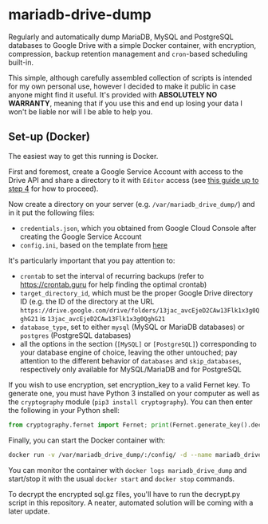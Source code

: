 # mariadb-drive-dump

Regularly and automatically dump MariaDB, MySQL and PostgreSQL databases to Google Drive with a simple Docker container, with encryption, compression, backup retention management and `cron`-based scheduling built-in.

This simple, although carefully assembled collection of scripts is intended for my own personal use, however I decided to make it public in case anyone might find it useful. It's provided with **ABSOLUTELY NO WARRANTY**, meaning that if you use this and end up losing your data I won't be liable nor will I be able to help you.

## Set-up (Docker)

The easiest way to get this running is Docker.

First and foremost, create a Google Service Account with access to the Drive API and share a directory to it with `Editor` access (see [this guide up to step 4](https://web.archive.org/web/20220522195545/https://www.labnol.org/google-api-service-account-220404) for how to proceed).

Now create a directory on your server (e.g. `/var/mariadb_drive_dump/`) and in it put the following files:
 * `credentials.json`, which you obtained from Google Cloud Console after creating the Google Service Account
 * `config.ini`, based on the template from [here](https://github.com/TheManchineel/mariadb-drive-dump/blob/master/mariadb_drive_dump/config/config.ini)

It's particularly important that you pay attention to:

 * `crontab` to set the interval of recurring backups (refer to https://crontab.guru for help finding the optimal crontab)
 * `target_directory_id`, which must be the proper Google Drive directory ID (e.g. the ID of the directory at the URL `https://drive.google.com/drive/folders/13jac_avcEjeD2CAw13Flk1x3g0QghG21` is `13jac_avcEjeD2CAw13Flk1x3g0QghG21`
 * `database_type`, set to either `mysql` (MySQL or MariaDB databases) or `postgres` (PostgreSQL databases)
 * all the options in the section (`[MySQL]` or `[PostgreSQL]`) corresponding to your database engine of choice, leaving the other untouched; pay attention to the different behavior of `databases` and `skip_databases`, respectively only available for MySQL/MariaDB and for PostgreSQL

If you wish to use encryption, set encryption_key to a valid Fernet key. To generate one, you must have Python 3 installed on your computer as well as the `cryptography` module (`pip3 install cryptography`). You can then enter the following in your Python shell:

```python
from cryptography.fernet import Fernet; print(Fernet.generate_key().decode())
```

Finally, you can start the Docker container with:

```sh
docker run -v /var/mariadb_drive_dump/:/config/ -d --name mariadb_drive_dump manchineel/mariadb_drive_dump
```

You can monitor the container with `docker logs mariadb_drive_dump` and start/stop it with the usual `docker start` and `docker stop` commands.

To decrypt the encrypted sql.gz files, you'll have to run the decrypt.py script in this repository. A neater, automated solution will be coming with a later update.

